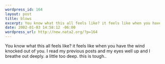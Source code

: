 ```yaml
--- 
wordpress_id: 164
layout: post
title: blows
excerpt: You know what this all feels like? it feels like when you have the wind knocked out of you. I read my previous posts and my eyes well up and I breathe out deeply. a little too deep. this is tough..
date: 2002-01-03 14:58:12 -06:00
wordpress_url: http://new.nata2.org/?p=164
---
```

You know what this all feels like? it feels like when you have the wind knocked out of you. I read my previous posts and my eyes well up and I breathe out deeply. a little too deep. this is tough..

